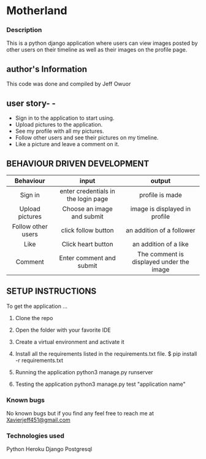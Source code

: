 # Motherland
### Description
This is a python django application where users can view images posted by other users on their timeline as well as their images on the profile page.

## author's Information
This code was done and compiled by Jeff Owuor

## user story- - 
- Sign in to the application to start using.
- Upload pictures to the application.
- See my profile with all my pictures.
- Follow other users and see their pictures on my timeline.
- Like a picture and leave a comment on it.


## BEHAVIOUR DRIVEN DEVELOPMENT
| Behaviour  | input  |output   |
| :------------: | :------------: | :------------: |
|Sign in| enter credentials in the login page | profile is made |
|Upload pictures| Choose an image and submit | image is displayed in profile |
|Follow other users| click follow button | an addition of a follower |
|Like | Click heart button | an addition of a like |
| Comment | Enter comment and submit | The comment is displayed under the image |


## SETUP INSTRUCTIONS
To get the application ...
1. Clone the repo
2. Open the folder with your favorite IDE
3. Create a virtual environment and activate it

4.  Install all the requirements listed in the requirements.txt file.
  $ pip install -r requirements.txt


5. Running the application
    python3 manage.py runserver

6. Testing the application
    python3 manage.py test "application name"


### Known bugs 
No known bugs but if you find any feel free to reach me at Xavierjeff451@gmail.com
### Technologies used
Python
Heroku
Django
Postgresql
